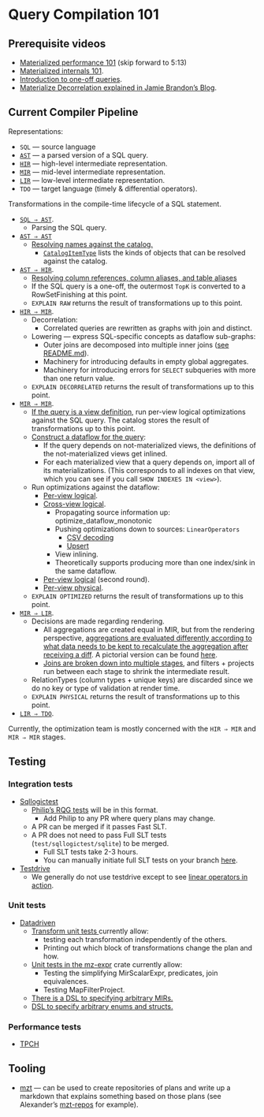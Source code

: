 # Query Compilation 101

## Prerequisite videos

* [Materialized performance 101](https://drive.google.com/file/d/1BlCFHVJsi6-YfQQpPMaWOhDOvaQDdcWV/view?usp=sharing)
  (skip forward to 5:13)
* [Materialized internals 101](https://drive.google.com/file/d/1_SlM-zQR2FifNMeECnFTnwRcTc7zxRuc/view).
* [Introduction to one-off queries](https://drive.google.com/file/d/1LsyMY1OMmDS7uQS6cT6IFmdROGiPB4Im/view?usp=sharing).
* [Materialize Decorrelation explained in Jamie Brandon’s Blog](https://www.scattered-thoughts.net/writing/materialize-decorrelation/).

## Current Compiler Pipeline

Representations:

* `SQL` — source language
* [`AST`](https://github.com/MaterializeInc/materialize/blob/main/src/sql/src/plan.rs) — a parsed version of a SQL query.
* [`HIR`](https://github.com/MaterializeInc/materialize/blob/main/src/sql/src/plan/expr.rs) — high-level intermediate representation.
* [`MIR`](https://github.com/MaterializeInc/materialize/blob/main/src/expr/src/relation/mod.rs) — mid-level intermediate representation.
* [`LIR`](https://github.com/MaterializeInc/materialize/blob/main/src/dataflow-types/src/plan/mod.rs) — low-level intermediate representation.
* `TDO` — target language (timely & differential operators).

Transformations in the compile-time lifecycle of a SQL statement.

* [`SQL ⇒ AST`](https://github.com/materializeinc/materialize/blob/main/src/sql-parser/src/parser.rs#L55).
    * Parsing the SQL query.
* [`AST ⇒ AST`](https://github.com/MaterializeInc/materialize/blob/main/src/coord/src/coord.rs#L1876)
    * [Resolving names against the catalog.](https://github.com/MaterializeInc/materialize/blob/main/src/sql/src/names.rs#L1009-L1021)
        * [`CatalogItemType`](https://github.com/MaterializeInc/materialize/blob/main/src/sql/src/catalog.rs#L336)
            lists the kinds of objects that can be resolved against the catalog.
* [`AST ⇒ HIR`](https://github.com/MaterializeInc/materialize/blob/main/src/sql/src/plan/query.rs#L90-L129).
    * [Resolving column references, column aliases, and table aliases](https://github.com/MaterializeInc/materialize/blob/main/src/sql/src/plan/scope.rs)
    * If the SQL query is a one-off, the outermost `TopK` is converted to a
      RowSetFinishing at this point.
    * `EXPLAIN RAW` returns the result of transformations up to this point.
* [`HIR ⇒ MIR`](https://github.com/MaterializeInc/materialize/blob/main/src/sql/src/plan/lowering.rs).
    * Decorrelation:
        * Correlated queries are rewritten as graphs with join and distinct.
    * Lowering — express SQL-specific concepts as dataflow sub-graphs:
        * Outer joins are decomposed into multiple inner joins ([see README.md](https://github.com/aalexandrov/mzt-repos/blob/main/simplify_outer_joins/README.md)).
        * Machinery for introducing defaults in empty global aggregates.
        * Machinery for introducing errors for `SELECT` subqueries with more than one return value.
    * `EXPLAIN DECORRELATED` returns the result of transformations up to this point.
* [`MIR ⇒ MIR`](https://github.com/MaterializeInc/materialize/blob/main/src/transform).
    * [If the query is a view
      definition](https://github.com/MaterializeInc/materialize/blob/main/src/coord/src/catalog.rs#L3325),
      run per-view logical optimizations against the SQL query. The catalog
      stores the result of transformations up to this point.
    * [Construct a dataflow for the query](https://github.com/MaterializeInc/materialize/blob/main/src/coord/src/coord/dataflow_builder.rs):
        * If the query depends on not-materialized views, the definitions of the
          not-materialized views get inlined.
        * For each materialized view that a query depends on, import all of its
          materializations. (This corresponds to all indexes on that view, which
          you can see if you call `SHOW INDEXES IN <view>`).
    * Run optimizations against the dataflow:
        * [Per-view logical](https://github.com/MaterializeInc/materialize/blob/main/src/transform/src/lib.rs#L282-L337).
        * [Cross-view logical](https://github.com/MaterializeInc/materialize/blob/main/src/transform/src/dataflow.rs#L31-L60).
            * Propagating source information up: optimize_dataflow_monotonic
            * Pushing optimizations down to sources: `LinearOperators`
                * [CSV decoding](https://github.com/MaterializeInc/materialize/blob/main/src/dataflow/src/decode/csv.rs)
                * [Upsert](https://github.com/MaterializeInc/materialize/blob/main/src/dataflow/src/render/upsert.rs)
            * View inlining.
            * Theoretically supports producing more than one index/sink in the same dataflow.
        * [Per-view logical](https://github.com/MaterializeInc/materialize/blob/main/src/transform/src/lib.rs#L281-L337) (second round).
        * [Per-view physical](https://github.com/MaterializeInc/materialize/blob/main/src/transform/src/lib.rs#L345-L367).
    * `EXPLAIN OPTIMIZED` returns the result of transformations up to this point.
* [`MIR ⇒ LIR`](https://github.com/MaterializeInc/materialize/blob/main/src/dataflow-types/src/plan/mod.rs#L882-L897).
    * Decisions are made regarding rendering.
        * All aggregations are created equal in MIR, but from the rendering perspective, [aggregations are evaluated differently according to what data needs to be kept to recalculate the aggregation after receiving a diff](https://github.com/MaterializeInc/materialize/blob/main/src/dataflow-types/src/plan/reduce.rs). A pictorial version can be found [here](https://github.com/MaterializeInc/materialize/blob/main/doc/developer/arrangements.md).
        * [Joins are broken down into multiple stages](https://github.com/MaterializeInc/materialize/blob/main/src/dataflow-types/src/plan/join/linear_join.rs), and filters + projects run between each stage to shrink the intermediate result.
    * RelationTypes (column types + unique keys) are discarded since we do no key or type of validation at render time.
    * `EXPLAIN PHYSICAL` returns the result of transformations up to this point.
* [`LIR ⇒ TDO`](https://github.com/MaterializeInc/materialize/blob/main/src/compute/src/render/mod.rs).

Currently, the optimization team is mostly concerned with the `HIR ⇒ MIR` and `MIR ⇒ MIR` stages.

<!--
# Future Pipeline

[Diagram](https://docs.google.com/drawings/d/1Fil1-oYy3PkP3bD7WoZphW319Pj60cMAs2HcS9A21uo/edit)

[Design doc](https://github.com/MaterializeInc/materialize/blob/main/doc/developer/design/20210707_qgm_sql_high_level_representation.md)

* [`SQL ⇒ AST`](https://github.com/MaterializeInc/materialize/blob/main/src/sql-parser).
    * Parsing the SQL query
* `AST ⇒ QGM`.
    * Name resolution.
* `QGM ⇒ QGM`.
    * Optimizing rewrites + decorrelation + more optimizing rewrites.
* `QGM ⇒ MIR`.
    * Lowering.
* [`MIR ⇒ MIR`](https://github.com/MaterializeInc/materialize/blob/main/src/transform).
    * Optimizations. What this looks like is to be determined.
        * Some optimizations may become redundant after optimizing rewrites are added.
        * Note that we may be able to eliminate the per-view/cross-view distinction by modifying MIR to have more than one starting point.
* `MIR ⇒ LIR`.
* `LIR ⇒ TDO`.
-->

## Testing

### Integration tests

* [Sqllogictest](https://github.com/MaterializeInc/materialize/blob/main/doc/developer/sqllogictest.md)
    * [Philip’s RQG tests](https://docs.google.com/presentation/d/1PvUzdeblYwLIWMpBLCtKY1Gys4L92jmr7fTdo4zE2g4/edit) will be in this format.
        * Add Philip to any PR where query plans may change.
    * A PR can be merged if it passes Fast SLT.
    * A PR does not need to pass Full SLT tests (`test/sqllogictest/sqlite`) to be merged.
        * Full SLT tests take 2-3 hours.
        * You can manually initiate full SLT tests on your branch [here](https://buildkite.com/materialize/sql-logic-tests).
* [Testdrive](https://github.com/MaterializeInc/materialize/blob/main/doc/developer/testdrive.md)
    * We generally do not use testdrive except to see [linear operators in action](https://github.com/MaterializeInc/materialize/blob/main/test/testdrive/source-linear-operators.td).

### Unit tests

* [Datadriven](https://github.com/MaterializeInc/materialize/blob/main/doc/developer/guide-testing.md#datadriven)
    * [Transform unit tests ](https://github.com/MaterializeInc/materialize/tree/main/src/transform)currently allow:
        * testing each transformation independently of the others.
        * Printing out which block of transformations change the plan and how.
    * [Unit tests in the mz-expr](https://github.com/MaterializeInc/materialize/tree/main/src/expr/tests) crate currently allow:
        * Testing the simplifying MirScalarExpr, predicates, join equivalences.
        * Testing MapFilterProject.
    * [There is a DSL to specifying arbitrary MIRs.](https://github.com/MaterializeInc/materialize/tree/main/src/expr-test-util)
    * [DSL to specify arbitrary enums and structs.](https://github.com/MaterializeInc/materialize/tree/main/src/lowertest)

### Performance tests

* [TPCH](https://materializeinc.slack.com/archives/C01BE3RN82F/p1611161615021000)

## Tooling

* [mzt](https://github.com/aalexandrov/mzt) — can be used to create repositories of plans and write up a markdown that explains something based on those plans (see Alexander’s [mzt-repos](https://github.com/aalexandrov/mzt-repos) for example).
